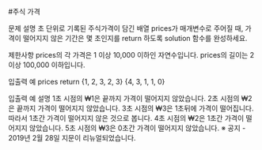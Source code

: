 #주식 가격

문제 설명
초 단위로 기록된 주식가격이 담긴 배열 prices가 매개변수로 주어질 때,
가격이 떨어지지 않은 기간은 몇 초인지를 return 하도록 solution 함수를 완성하세요.

제한사항
prices의 각 가격은 1 이상 10,000 이하인 자연수입니다.
prices의 길이는 2 이상 100,000 이하입니다.

입출력 예
prices              return
{1, 2, 3, 2, 3}     {4, 3, 1, 1, 0}

입출력 예 설명
1초 시점의 ₩1은 끝까지 가격이 떨어지지 않았습니다.
2초 시점의 ₩2은 끝까지 가격이 떨어지지 않았습니다.
3초 시점의 ₩3은 1초뒤에 가격이 떨어집니다. 따라서 1초간 가격이 떨어지지 않은 것으로 봅니다.
4초 시점의 ₩2은 1초간 가격이 떨어지지 않았습니다.
5초 시점의 ₩3은 0초간 가격이 떨어지지 않았습니다.
※ 공지 - 2019년 2월 28일 지문이 리뉴얼되었습니다.